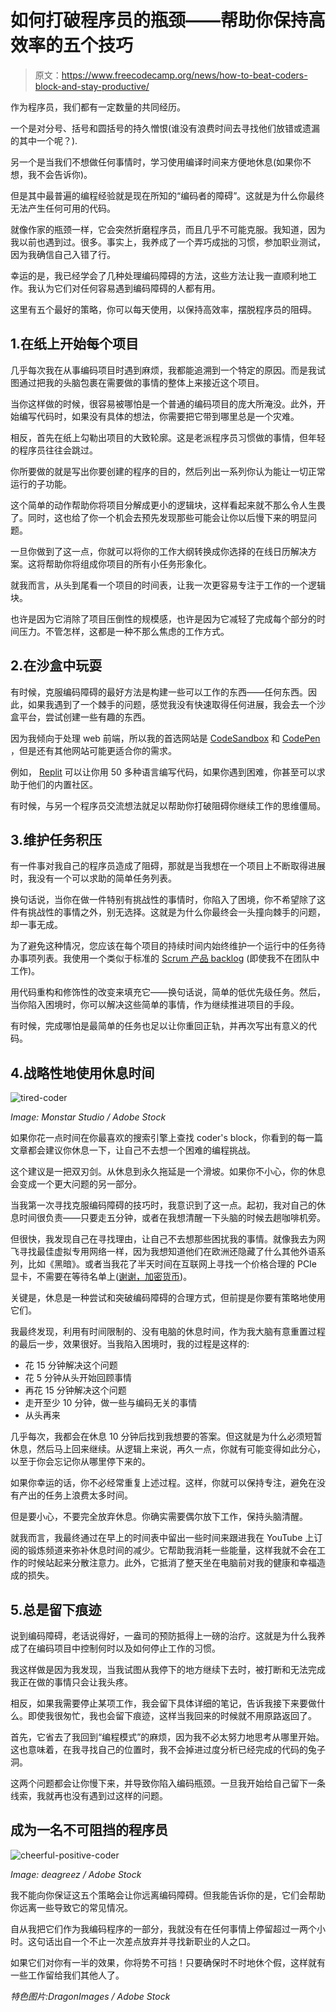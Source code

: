 # 如何打破程序员的瓶颈——帮助你保持高效率的五个技巧

> 原文：<https://www.freecodecamp.org/news/how-to-beat-coders-block-and-stay-productive/>

作为程序员，我们都有一定数量的共同经历。

一个是对分号、括号和圆括号的持久憎恨(谁没有浪费时间去寻找他们放错或遗漏的其中一个呢？).

另一个是当我们不想做任何事情时，学习使用编译时间来方便地休息(如果你不想，我不会告诉你)。

但是其中最普遍的编程经验就是现在所知的“编码者的障碍”。这就是为什么你最终无法产生任何可用的代码。

就像作家的瓶颈一样，它会突然折磨程序员，而且几乎不可能克服。我知道，因为我以前也遇到过。很多。事实上，我养成了一个弄巧成拙的习惯，参加职业测试，因为我确信自己入错了行。

幸运的是，我已经学会了几种处理编码障碍的方法，这些方法让我一直顺利地工作。我认为它们对任何容易遇到编码障碍的人都有用。

这里有五个最好的策略，你可以每天使用，以保持高效率，摆脱程序员的阻碍。

## 1.在纸上开始每个项目

几乎每次我在从事编码项目时遇到麻烦，我都能追溯到一个特定的原因。而是我试图通过把我的头脑包裹在需要做的事情的整体上来接近这个项目。

当你这样做的时候，很容易被哪怕是一个普通的编码项目的庞大所淹没。此外，开始编写代码时，如果没有具体的想法，你需要把它带到哪里总是一个灾难。

相反，首先在纸上勾勒出项目的大致轮廓。这是老派程序员习惯做的事情，但年轻的程序员往往会跳过。

你所要做的就是写出你要创建的程序的目的，然后列出一系列你认为能让一切正常运行的子功能。

这个简单的动作帮助你将项目分解成更小的逻辑块，这样看起来就不那么令人生畏了。同时，这也给了你一个机会去预先发现那些可能会让你以后慢下来的明显问题。

一旦你做到了这一点，你就可以将你的工作大纲转换成你选择的在线日历解决方案。这将帮助你将组成你项目的所有小任务形象化。

就我而言，从头到尾看一个项目的时间表，让我一次更容易专注于工作的一个逻辑块。

也许是因为它消除了项目压倒性的规模感，也许是因为它减轻了完成每个部分的时间压力。不管怎样，这都是一种不那么焦虑的工作方式。

## 2.在沙盒中玩耍

有时候，克服编码障碍的最好方法是构建一些可以工作的东西——任何东西。因此，如果我遇到了一个棘手的问题，感觉我没有快速取得任何进展，我会去一个沙盒平台，尝试创建一些有趣的东西。

因为我倾向于处理 web 前端，所以我的首选网站是 [CodeSandbox](https://codesandbox.io/) 和 [CodePen](https://codepen.io/) ，但是还有其他网站可能更适合你的需求。

例如， [Replit](https://repl.it/) 可以让你用 50 多种语言编写代码，如果你遇到困难，你甚至可以求助于他们的内置社区。

有时候，与另一个程序员交流想法就足以帮助你打破阻碍你继续工作的思维僵局。

## 3.维护任务积压

有一件事对我自己的程序员造成了阻碍，那就是当我想在一个项目上不断取得进展时，我没有一个可以求助的简单任务列表。

换句话说，当你在做一件特别有挑战性的事情时，你陷入了困境，你不希望除了这件有挑战性的事情之外，别无选择。这就是为什么你最终会一头撞向棘手的问题，却一事无成。

为了避免这种情况，您应该在每个项目的持续时间内始终维护一个运行中的任务待办事项列表。我使用一个类似于标准的 [Scrum 产品 backlog](https://www.scrum.org/resources/what-is-a-product-backlog) (即使我不在团队中工作)。

用代码重构和修饰性的改变来填充它——换句话说，简单的低优先级任务。然后，当你陷入困境时，你可以解决这些简单的事情，作为继续推进项目的手段。

有时候，完成哪怕是最简单的任务也足以让你重回正轨，并再次写出有意义的代码。

## 4.战略性地使用休息时间

![tired-coder](img/3f5dabca7e94fcb862c7657fcd639c7d.png)

*Image: Monstar Studio / Adobe Stock*

如果你花一点时间在你最喜欢的搜索引擎上查找 coder's block，你看到的每一篇文章都会建议你休息一下，让自己不去想一个困难的编程挑战。

这个建议是一把双刃剑。从休息到永久拖延是一个滑坡。如果你不小心，你的休息会变成一个更大问题的另一部分。

当我第一次寻找克服编码障碍的技巧时，我意识到了这一点。起初，我对自己的休息时间很负责——只要走五分钟，或者在我想清醒一下头脑的时候去趟咖啡机旁。

但很快，我发现自己在寻找理由，让自己不去想那些困扰我的事情。就像我去为网飞寻找最佳虚拟专用网络一样，因为我想知道他们在欧洲还隐藏了什么其他外语系列，比如《黑暗》。或者当我花了半天时间在互联网上寻找一个价格合理的 PCIe 显卡，不需要在等待名单上([谢谢，加密货币](https://www.tomshardware.com/news/gpu-shortage-2017,34964.html))。

关键是，休息是一种尝试和突破编码障碍的合理方式，但前提是你要有策略地使用它们。

我最终发现，利用有时间限制的、没有电脑的休息时间，作为我大脑有意重置过程的最后一步，效果很好。当我陷入困境时，我的过程是这样的:

*   花 15 分钟解决这个问题
*   花 5 分钟从头开始回顾事情
*   再花 15 分钟解决这个问题
*   走开至少 10 分钟，做一些与编码无关的事情
*   从头再来

几乎每次，我都会在休息 10 分钟后找到我想要的答案。但这就是为什么必须短暂休息，然后马上回来继续。从逻辑上来说，再久一点，你就有可能变得如此分心，以至于你会忘记你从哪里停下来的。

如果你幸运的话，你不必经常重复上述过程。这样，你就可以保持专注，避免在没有产出的任务上浪费太多时间。

但是要小心，不要完全放弃休息。你确实需要偶尔放下工作，保持头脑清醒。

就我而言，我最终通过在早上的时间表中留出一些时间来跟进我在 YouTube 上订阅的锻炼频道来弥补休息时间的减少。它帮助我消耗一些能量，这样我就不会在工作的时候站起来分散注意力。此外，它抵消了整天坐在电脑前对我的健康和幸福造成的损失。

## 5.总是留下痕迹

说到编码障碍，老话说得好，一盎司的预防抵得上一磅的治疗。这就是为什么我养成了在编码项目中控制何时以及如何停止工作的习惯。

我这样做是因为我发现，当我试图从我停下的地方继续下去时，被打断和无法完成我正在做的事情只会让我头疼。

相反，如果我需要停止某项工作，我会留下具体详细的笔记，告诉我接下来要做什么。即使我很匆忙，我也会留下痕迹，这样当我回来的时候就不用原路返回了。

首先，它省去了我回到“编程模式”的麻烦，因为我不必太努力地思考从哪里开始。这也意味着，在我寻找自己的位置时，我不会掉进过度分析已经完成的代码的兔子洞。

这两个问题都会让你慢下来，并导致你陷入编码瓶颈。一旦我开始给自己留下一条线索，我就再也没有遇到过这样的问题。

## 成为一名不可阻挡的程序员

![cheerful-positive-coder](img/d09839e20ca9b7ba09307bd0843059d5.png)

*Image: deagreez / Adobe Stock*

我不能向你保证这五个策略会让你远离编码障碍。但我能告诉你的是，它们会帮助你远离一些导致它的常见情况。

自从我把它们作为我编码程序的一部分，我就没有在任何事情上停留超过一两个小时。这句话出自一个不止一次差点放弃并寻找新职业的人之口。

如果它们对你有一半的效果，你将势不可挡！只要确保时不时地休个假，这样就有一些工作留给我们其他人了。

*特色图片:DragonImages / Adobe Stock*